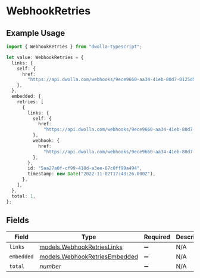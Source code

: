 # WebhookRetries

## Example Usage

```typescript
import { WebhookRetries } from "dwolla-typescript";

let value: WebhookRetries = {
  links: {
    self: {
      href:
        "https://api.dwolla.com/webhooks/9ece9660-aa34-41eb-80d7-0125d53b45e8/retries",
    },
  },
  embedded: {
    retries: [
      {
        links: {
          self: {
            href:
              "https://api.dwolla.com/webhooks/9ece9660-aa34-41eb-80d7-0125d53b45e8/retries/5aa27a0f-cf99-418d-a3ee-67c0ff99a494",
          },
          webhook: {
            href:
              "https://api.dwolla.com/webhooks/9ece9660-aa34-41eb-80d7-0125d53b45e8",
          },
        },
        id: "5aa27a0f-cf99-418d-a3ee-67c0ff99a494",
        timestamp: new Date("2022-11-02T17:43:26.000Z"),
      },
    ],
  },
  total: 1,
};
```

## Fields

| Field                                                                | Type                                                                 | Required                                                             | Description                                                          | Example                                                              |
| -------------------------------------------------------------------- | -------------------------------------------------------------------- | -------------------------------------------------------------------- | -------------------------------------------------------------------- | -------------------------------------------------------------------- |
| `links`                                                              | [models.WebhookRetriesLinks](../models/webhookretrieslinks.md)       | :heavy_minus_sign:                                                   | N/A                                                                  |                                                                      |
| `embedded`                                                           | [models.WebhookRetriesEmbedded](../models/webhookretriesembedded.md) | :heavy_minus_sign:                                                   | N/A                                                                  |                                                                      |
| `total`                                                              | *number*                                                             | :heavy_minus_sign:                                                   | N/A                                                                  | 1                                                                    |